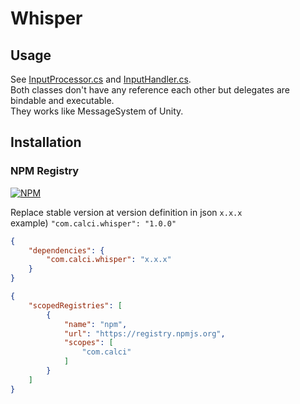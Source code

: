 # Whisper

## Usage
See [InputProcessor.cs] and [InputHandler.cs].  
Both classes don't have any reference each other but delegates are bindable and executable.  
They works like MessageSystem of Unity.  

## Installation
### NPM Registry
[![NPM](https://nodei.co/npm/com.calci.whisper.png?compact=true)](https://npmjs.org/package/com.calci.whisper)

Replace stable version at version definition in json `x.x.x`  
example) `"com.calci.whisper": "1.0.0"`  
```json
{
    "dependencies": {
        "com.calci.whisper": "x.x.x"
    }
}
```

```json
{
    "scopedRegistries": [
        {
            "name": "npm",
            "url": "https://registry.npmjs.org",
            "scopes": [
                "com.calci"
            ]
        }
    ]
}
```

[InputProcessor.cs]: Assets/Calci.Whisper.Example/Assembly1/InputProcessor.cs
[InputHandler.cs]: Assets/Calci.Whisper.Example/Assembly2/InputHandler.cs

